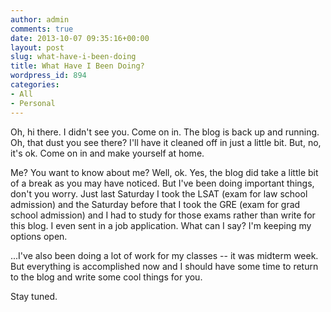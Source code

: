 ```yaml
---
author: admin
comments: true
date: 2013-10-07 09:35:16+00:00
layout: post
slug: what-have-i-been-doing
title: What Have I Been Doing?
wordpress_id: 894
categories:
- All
- Personal
---
```


Oh, hi there.  I didn't see you.  Come on in.  The blog is back up and running.  Oh, that dust you see there?  I'll have it cleaned off in just a little bit.  But, no, it's ok.  Come on in and make yourself at home.

Me?  You want to know about me?  Well, ok.  Yes, the blog did take a little bit of a break as you may have noticed.  But I've been doing important things, don't you worry.  Just last Saturday I took the LSAT (exam for law school admission) and the Saturday before that I took the GRE (exam for grad school admission) and I had to study for those exams rather than write for this blog.  I even sent in a job application.  What can I say?  I'm keeping my options open.

...I've also been doing a lot of work for my classes -- it was midterm week.  But everything is accomplished now and I should have some time to return to the blog and write some cool things for you.

Stay tuned.
